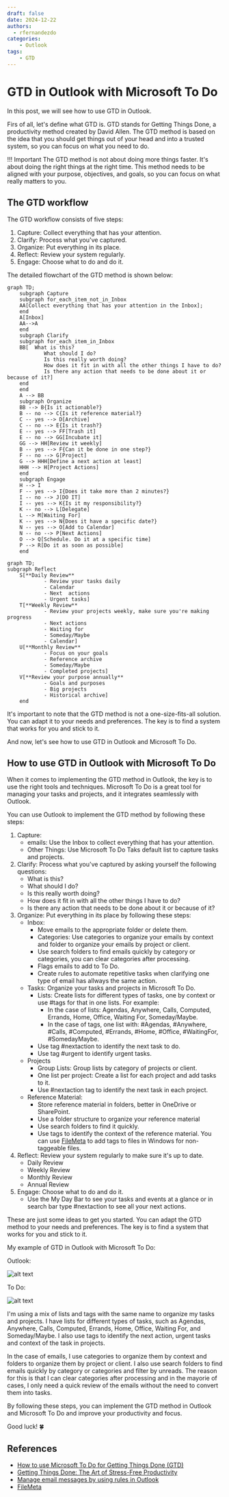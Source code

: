 ```yaml
---
draft: false
date: 2024-12-22
authors:
  - rfernandezdo
categories:
    - Outlook 
tags:
    - GTD
---
```

# GTD in Outlook with Microsoft To Do

In this post, we will see how to use GTD in Outlook.

Firs of all, let's define what GTD is. GTD stands for Getting Things Done, a productivity method created by David Allen. The GTD method is based on the idea that you should get things out of your head and into a trusted system, so you can focus on what you need to do.

!!! Important
    The GTD method is not about doing more things faster. It's about doing the right things at the right time.
    This method needs to be aligned with your purpose, objectives, and goals, so you can focus on what really matters to you.


## The GTD workflow

The GTD workflow consists of five steps:

1. Capture: Collect everything that has your attention.
2. Clarify: Process what you've captured.
3. Organize: Put everything in its place.
4. Reflect: Review your system regularly.
5. Engage: Choose what to do and do it.

The detailed flowchart of the GTD method is shown below:

```mermaid
graph TD;
    subgraph Capture    
    subgraph for_each_item_not_in_Inbox
    AA[Collect everything that has your attention in the Inbox];
    end    
    A[Inbox]
    AA-->A
    end
    subgraph Clarify        
    subgraph for_each_item_in_Inbox
    BB[  What is this?
            What should I do?
            Is this really worth doing?
            How does it fit in with all the other things I have to do?
            Is there any action that needs to be done about it or because of it?]
    end
    end
    A --> BB
    subgraph Organize
    BB --> B{Is it actionable?}
    B -- no --> C{Is it reference material?}
    C -- yes --> D[Archive]
    C -- no --> E{Is it trash?}
    E -- yes --> FF[Trash it]
    E -- no --> GG[Incubate it]
    GG --> HH[Review it weekly]
    B -- yes --> F{Can it be done in one step?}
    F -- no --> G[Project]
    G --> HHH[Define a next action at least]
    HHH --> H[Project Actions]    
    end
    subgraph Engage
    H --> I
    F -- yes --> I{Does it take more than 2 minutes?}
    I -- no --> J[DO IT]
    I -- yes --> K{Is it my responsibility?}
    K -- no --> L[Delegate]
    L --> M[Waiting For]    
    K -- yes --> N{Does it have a specific date?}
    N -- yes --> O[Add to Calendar]
    N -- no --> P[Next Actions]
    O --> Q[Schedule. Do it at a specific time]
    P --> R[Do it as soon as possible]
    end
```

```mermaid
graph TD;
subgraph Reflect
    S[**Daily Review**
            - Review your tasks daily
            - Calendar
            - Next  actions
            - Urgent tasks]
    T[**Weekly Review**
            - Review your projects weekly, make sure you're making progress
            - Next actions
            - Waiting for
            - Someday/Maybe
            - Calendar]
    U[**Monthly Review**
            - Focus on your goals
            - Reference archive
            - Someday/Maybe
            - Completed projects]
    V[**Review your purpose annually**
            - Goals and purposes
            - Big projects
            - Historical archive]
    end

```

It's important to note that the GTD method is not a one-size-fits-all solution. You can adapt it to your needs and preferences. The key is to find a system that works for you and stick to it.

And now, let's see how to use GTD in Outlook and Microsoft To Do.


## How to use GTD in Outlook with Microsoft To Do

When it comes to implementing the GTD method in Outlook, the key is to use the right tools and techniques. Microsoft To Do is a great tool for managing your tasks and projects, and it integrates seamlessly with Outlook.


You can use Outlook to implement the GTD method by following these steps:

1. Capture:
    - emails: Use the Inbox to collect everything that has your attention.
    - Other Things: Use Microsoft To Do Taks default list to capture tasks and projects.
2. Clarify: Process what you've captured by asking yourself the following questions:
    - What is this?
    - What should I do?
    - Is this really worth doing?
    - How does it fit in with all the other things I have to do?
    - Is there any action that needs to be done about it or because of it?
3. Organize: Put everything in its place by following these steps:
    - Inbox:
        - Move emails to the appropriate folder or delete them.
        - Categories: Use categories to organize your emails by context and folder to organize your emails by project or client.
        - Use search folders to find emails quickly by category or categories, you can clear categories after processing.
        - Flags emails to add to To Do.
        - Create rules to automate repetitive tasks when clarifying one type of email has allways the same action.
    - Tasks: Organize your tasks and projects in Microsoft To Do.
        - Lists: Create lists for different types of tasks, one by context or use #tags for that in one lists. For example:
            - In the case of lists: Agendas, Anywhere, Calls, Computed, Errands, Home, Office, Waiting For, Someday/Maybe.
            - In the case of tags, one list with: #Agendas, #Anywhere, #Calls, #Computed, #Errands, #Home, #Office, #WaitingFor, #SomedayMaybe.
        - Use tag #nextaction to identify the next task to do.
        - Use tag #urgent to identify urgent tasks.
    - Projects
        - Group Lists: Group lists by category of projects or client.
        - One list per project: Create a list for each project and add tasks to it.
        - Use #nextaction tag to identify the next task in each project.
    - Reference Material:
        - Store reference material in folders, better in OneDrive or SharePoint.
        - Use a folder structure to organize your reference material
        - Use search folders to find it quickly.
        - Use tags to identify the context of the reference material. You can use [FileMeta](https://github.com/Dijji/FileMeta?tab=readme-ov-file) to add tags to files in Windows for non-taggeable files.
4. Reflect: Review your system regularly to make sure it's up to date.
    - Daily Review
    - Weekly Review
    - Monthly Review
    - Annual Review
5. Engage: Choose what to do and do it.
    - Use the My Day Bar to see your tasks and events at a glance or in search bar type #nextaction to see all your next actions.

These are just some ideas to get you started. You can adapt the GTD method to your needs and preferences. The key is to find a system that works for you and stick to it.

My example of GTD in Outlook with Microsoft To Do:

Outlook:

![alt text](image-1.png)

To Do:

![alt text](image.png)

I'm using a mix of lists and tags with the same name to organize my tasks and projects. I have lists for different types of tasks, such as Agendas, Anywhere, Calls, Computed, Errands, Home, Office, Waiting For, and Someday/Maybe. I also use tags to identify the next action, urgent tasks and context of the task in projects.

In the case of emails, I use categories to organize them by context and folders to organize them by project or client. I also use search folders to find emails quickly by category or categories and filter by unreads. The reason for this is that I can clear categories after processing and in the mayorie of cases, I only need a quick review of the emails without the need to convert them into tasks.

By following these steps, you can implement the GTD method in Outlook and Microsoft To Do and improve your productivity and focus.

Good luck! 🍀

## References

- [How to use Microsoft To Do for Getting Things Done (GTD)](https://youtu.be/Nob50sN4be0)
- [Getting Things Done: The Art of Stress-Free Productivity](https://gettingthingsdone.com/)
- [Manage email messages by using rules in Outlook](https://support.microsoft.com/en-us/office/manage-email-messages-by-using-rules-in-outlook-c24f5dea-9465-4df4-ad17-a50704d66c59)
- [FileMeta](https://github.com/Dijji/FileMeta?tab=readme-ov-file)
